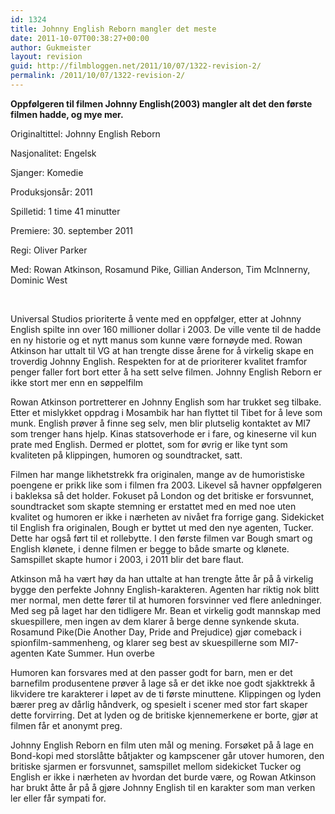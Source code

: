 ```yaml
---
id: 1324
title: Johnny English Reborn mangler det meste
date: 2011-10-07T00:38:27+00:00
author: Gukmeister
layout: revision
guid: http://filmbloggen.net/2011/10/07/1322-revision-2/
permalink: /2011/10/07/1322-revision-2/
---
```

**Oppfølgeren til filmen Johnny English(2003) mangler alt det den første filmen hadde, og mye mer.**

<!--more-->

Originaltittel: Johnny English Reborn

Nasjonalitet: Engelsk

Sjanger: Komedie

Produksjonsår: 2011

Spilletid: 1 time 41 minutter

Premiere: 30. september 2011

Regi: Oliver Parker

Med: Rowan Atkinson, Rosamund Pike, Gillian Anderson, Tim McInnerny, Dominic West

&nbsp;

Universal Studios prioriterte å vente med en oppfølger, etter at Johnny English spilte inn over 160 millioner dollar i 2003. De ville vente til de hadde en ny historie og et nytt manus som kunne være fornøyde med. Rowan Atkinson har uttalt til VG at han trengte disse årene for å virkelig skape en troverdig Johnny English. Respekten for at de prioriterer kvalitet framfor penger faller fort bort etter å ha sett selve filmen. Johnny English Reborn er ikke stort mer enn en søppelfilm

Rowan Atkinson portretterer en Johnny English som har trukket seg tilbake. Etter et mislykket oppdrag i Mosambik har han flyttet til Tibet for å leve som munk. English prøver å finne seg selv, men blir plutselig kontaktet av MI7 som trenger hans hjelp. Kinas statsoverhode er i fare, og kineserne vil kun prate med English. Dermed er plottet, som for øvrig er like tynt som kvaliteten på klippingen, humoren og soundtracket, satt.

Filmen har mange likhetstrekk fra originalen, mange av de humoristiske poengene er prikk like som i filmen fra 2003. Likevel så havner oppfølgeren i bakleksa så det holder. Fokuset på London og det britiske er forsvunnet, soundtracket som skapte stemning er erstattet med en med noe uten kvalitet og humoren er ikke i nærheten av nivået fra forrige gang. Sidekicket til English fra originalen, Bough er byttet ut med den nye agenten, Tucker. Dette har også ført til et rollebytte. I den første filmen var Bough smart og English klønete, i denne filmen er begge to både smarte og klønete. Samspillet skapte humor i 2003, i 2011 blir det bare flaut.

Atkinson må ha vært høy da han uttalte at han trengte åtte år på å virkelig bygge den perfekte Johnny English-karakteren. Agenten har riktig nok blitt mer normal, men dette fører til at humoren forsvinner ved flere anledninger. Med seg på laget har den tidligere Mr. Bean et virkelig godt mannskap med skuespillere, men ingen av dem klarer å berge denne synkende skuta. Rosamund Pike(Die Another Day, Pride and Prejudice) gjør comeback i spionfilm-sammenheng, og klarer seg best av skuespillerne som MI7-agenten Kate Summer. Hun overbe

Humoren kan forsvares med at den passer godt for barn, men er det barnefilm produsentene prøver å lage så er det ikke noe godt sjakktrekk å likvidere tre karakterer i løpet av de ti første minuttene. Klippingen og lyden bærer preg av dårlig håndverk, og spesielt i scener med stor fart skaper dette forvirring. Det at lyden og de britiske kjennemerkene er borte, gjør at filmen får et anonymt preg.

Johnny English Reborn en film uten mål og mening. Forsøket på å lage en Bond-kopi med storslåtte båtjakter og kampscener går utover humoren, den britiske sjarmen er forsvunnet, samspillet mellom sidekicket Tucker og English er ikke i nærheten av hvordan det burde være, og Rowan Atkinson har brukt åtte år på å gjøre Johnny English til en karakter som man verken ler eller får sympati for.